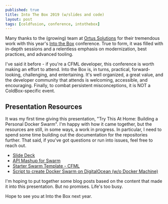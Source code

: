 ```yaml
---
published: true
title: Into The Box 2019 (w/slides and code)
layout: post
tags: [coldfusion, conference, intothebox]
---
```

Many thanks to the (growing) team at [Ortus Solutions](https://www.ortussolutions.com/) for their tremendous work with this year's [Into the Box](https://www.intothebox.org) conference. True to form, it was filled with in-depth sessions and a relentless emphasis on modernization, best practices, and advanced tooling.  

<!--more-->

I've said it before - if you're a CFML developer, this conference is worth making an effort to attend. Into the Box is, in turns, practical, forward-looking, challenging, and entertaining. It's well organized, a great value, and the developer community that attends is welcoming, accessible, and encouraging. Finally, to combat persistent misconceptions, it is NOT a ColdBox-specific event.

## Presentation Resources

It was my first time giving this presentation, "Try This At Home: Building a Personal Docker Swarm". I'm happy with how it came together, but the resources are still, in some ways, a work in progress. In particular, I need to spend some time building out the documentation for the repositories further. That said, if you've got questions or run into issues, feel free to reach out.

* [Slide Deck](https://slides.com/mjclemente/personal-docker-swarm-into-the-box-2019)
* [API Mashup for Swarm](https://gitlab.com/mjclemente/api-mashup-cfml-swarm)
* [Starter Swarm Template - CFML](https://gitlab.com/mjclemente/starter-swarm-cfml)
* [Script to create Docker Swarm on DigitalOcean (w/o Docker Machine)](https://github.com/mjclemente/do-swarm-create) 

I'm hoping to put together some blog posts based on the content that made it into this presentation. But no promises. Life's too busy.

Hope to see you at Into the Box next year.